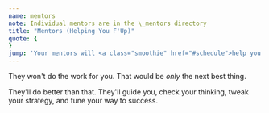 ```yaml
---
name: mentors
note: Individual mentors are in the \_mentors directory
title: "Mentors (Helping You F'Up)"
quote: {
}
jump: 'Your mentors will <a class="smoothie" href="#schedule">help you <strong>finish up</strong></a>.'
---
```

They won't do the work for you.  That would be *only* the next best thing.

They'll do better than that.  They'll guide you, check your thinking, tweak your strategy, and tune your way to success.

